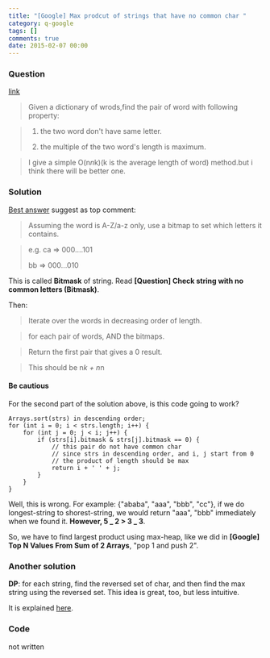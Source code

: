 ```yaml
---
title: "[Google] Max prodcut of strings that have no common char "
category: q-google
tags: []
comments: true
date: 2015-02-07 00:00
---
```



### Question

[link](http://www.mitbbs.com/article_t1/JobHunting/32868775_0_1.html)

> Given a dictionary of wrods,find the pair of word with following property:

> 1. the two word don't have same letter.
>
> 2. the multiple of the two word's length is maximum.

> I give a simple O(n*n*k)(k is the average length of word) method.but i think there will be better one.

### Solution

[Best answer](http://www.careercup.com/question?id=4951409057333248) suggest as top comment:

> Assuming the word is A-Z/a-z only, use a bitmap to set which letters it contains.

> e.g. ca => 000....101
>
> bb => 000...010

This is called **Bitmask** of string. Read **[Question] Check string with no common letters (Bitmask)**.

Then:

> Iterate over the words in decreasing order of length.

> for each pair of words, AND the bitmaps.

> Return the first pair that gives a 0 result.

> This should be n*k + n*n

#### Be cautious

For the second part of the solution above, is this code going to work?

    Arrays.sort(strs) in descending order;
    for (int i = 0; i < strs.length; i++) {
        for (int j = 0; j < i; j++) {
            if (strs[i].bitmask & strs[j].bitmask == 0) {
                // this pair do not have common char
                // since strs in descending order, and i, j start from 0
                // the product of length should be max
                return i + ' ' + j;
            }
        }
    }

Well, this is wrong. For example: {"ababa", "aaa", "bbb", "cc"}, if we do longest-string to shorest-string, we would return "aaa", "bbb" immediately when we found it. **However, 5 _ 2 > 3 _ 3**.

So, we have to find largest product using max-heap, like we did in **[Google] Top N Values From Sum of 2 Arrays**, "pop 1 and push 2".

### Another solution

**DP**: for each string, find the reversed set of char, and then find the max string using the reversed set. This idea is great, too, but less intuitive.

It is explained [here](http://qr.ae/BYGHK).

### Code

not written
